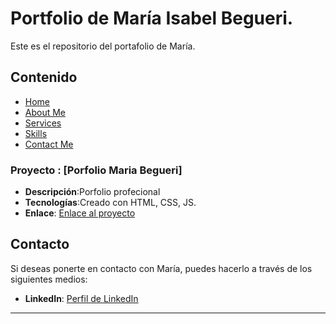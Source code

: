 # Portfolio de María Isabel Begueri.

Este es el repositorio del portafolio de María.
## Contenido

- [Home](#home)
- [About Me](#aboutMe)
- [Services](#services)
- [Skills](#skills)
- [Contact Me](#contactMe)

### Proyecto : [Porfolio Maria Begueri]

- **Descripción**:Porfolio profecional
- **Tecnologías**:Creado con HTML, CSS, JS.
- **Enlace**: [Enlace al proyecto](https://mariaisabel-begueri.netlify.app/)

## Contacto

Si deseas ponerte en contacto con María, puedes hacerlo a través de los siguientes medios:

- **LinkedIn**: [Perfil de LinkedIn](https://www.linkedin.com/in/maria-i-begueri/)

---
